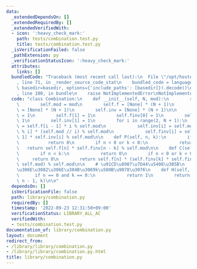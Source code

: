 ```yaml
---
data:
  _extendedDependsOn: []
  _extendedRequiredBy: []
  _extendedVerifiedWith:
  - icon: ':heavy_check_mark:'
    path: tests/combination.test.py
    title: tests/combination.test.py
  _isVerificationFailed: false
  _pathExtension: py
  _verificationStatusIcon: ':heavy_check_mark:'
  attributes:
    links: []
  bundledCode: "Traceback (most recent call last):\n  File \"/opt/hostedtoolcache/PyPy/3.7.13/x64/site-packages/onlinejudge_verify/documentation/build.py\"\
    , line 71, in _render_source_code_stat\n    bundled_code = language.bundle(stat.path,\
    \ basedir=basedir, options={'include_paths': [basedir]}).decode()\n  File \"/opt/hostedtoolcache/PyPy/3.7.13/x64/site-packages/onlinejudge_verify/languages/python.py\"\
    , line 100, in bundle\n    raise NotImplementedError\nNotImplementedError\n"
  code: "class Combination:\n    def __init__(self, N, mod):\n        self.N = N\n\
    \        self.mod = mod\n        self.f = [None] * (N + 1)\n        self.finv\
    \ = [None] * (N + 1)\n        self.inv = [None] * (N + 1)\n\n        self.f[0]\
    \ = 1\n        self.f[1] = 1\n        self.finv[0] = 1\n        self.finv[1] =\
    \ 1\n        self.inv[1] = 1\n        for i in range(2, N + 1):\n            self.f[i]\
    \ = self.f[i - 1] * i % self.mod\n            self.inv[i] = self.mod - self.inv[self.mod\
    \ % i] * (self.mod // i) % self.mod\n            self.finv[i] = self.finv[i -\
    \ 1] * self.inv[i] % self.mod\n\n    def P(self, n, k):\n        if n < k:\n \
    \           return 0\n        if n < 0 or k < 0:\n            return 0\n     \
    \   return self.f[n] * self.finv[n - k] % self.mod\n\n    def C(self, n, k):\n\
    \        if n < k:\n            return 0\n        if n < 0 or k < 0:\n       \
    \     return 0\n        return self.f[n] * (self.finv[k] * self.finv[n - k] %\
    \ self.mod) % self.mod\n\n    # \u91CD\u8907\u7D44\u5408\u305B\n    # n\u7A2E\u985E\
    \u306E\u3082\u306E\u304B\u3089k\u500B\u9078\u3076\n    def H(self, n, k):\n  \
    \      if n == 0 and k == 0:\n            return 1\n        return self.C(k +\
    \ n - 1, k)\n\n"
  dependsOn: []
  isVerificationFile: false
  path: library/combination.py
  requiredBy: []
  timestamp: '2022-09-23 12:31:50+09:00'
  verificationStatus: LIBRARY_ALL_AC
  verifiedWith:
  - tests/combination.test.py
documentation_of: library/combination.py
layout: document
redirect_from:
- /library/library/combination.py
- /library/library/combination.py.html
title: library/combination.py
---
```

